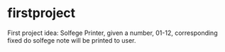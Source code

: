 # firstproject
First project idea: Solfege Printer, given a number, 01-12, corresponding fixed do solfege note will be printed to user.
